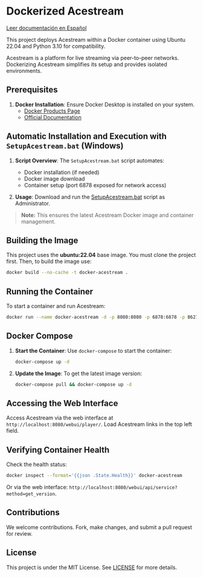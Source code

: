 # Dockerized Acestream

[Leer documentación en Español](README_es.md)

This project deploys Acestream within a Docker container using Ubuntu 22.04 and Python 3.10 for compatibility.

Acestream is a platform for live streaming via peer-to-peer networks. Dockerizing Acestream simplifies its setup and provides isolated environments.

## Prerequisites

1. **Docker Installation**: Ensure Docker Desktop is installed on your system.
    - [Docker Products Page](https://www.docker.com/products/docker-desktop)
    - [Official Documentation](https://docs.docker.com/get-docker/)

## Automatic Installation and Execution with `SetupAcestream.bat` (Windows)

1. **Script Overview**: The `SetupAcestream.bat` script automates:

    - Docker installation (if needed)
    - Docker image download
    - Container setup (port 6878 exposed for network access)

2. **Usage**: Download and run the [SetupAcestream.bat](https://github.com/marquezpsergio/acestream-docker/releases) script as Administrator.

> **Note:** This ensures the latest Acestream Docker image and container management.

## Building the Image

This project uses the **ubuntu:22.04** base image. You must clone the project first. Then, to build the image use:

```bash
docker build --no-cache -t docker-acestream .
```

## Running the Container

To start a container and run Acestream:

```bash
docker run --name docker-acestream -d -p 8080:8080 -p 6878:6878 -p 8621:8621 -e INTERNAL_IP=127.0.0.1 --restart unless-stopped docker-acestream
```

## Docker Compose

1. **Start the Container**: Use `docker-compose` to start the container:

    ```bash
    docker-compose up -d
    ```

2. **Update the Image**: To get the latest image version:

    ```bash
    docker-compose pull && docker-compose up -d
    ```

## Accessing the Web Interface

Access Acestream via the web interface at `http://localhost:8080/webui/player/`. Load Acestream links in the top left field.

## Verifying Container Health

Check the health status:

```bash
docker inspect --format='{{json .State.Health}}' docker-acestream
```

Or via the web interface: `http://localhost:8080/webui/api/service?method=get_version`.

## Contributions

We welcome contributions. Fork, make changes, and submit a pull request for review.

## License

This project is under the MIT License. See [LICENSE](LICENSE) for more details.
